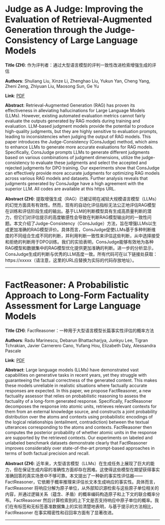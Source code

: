 # Judge as A Judge: Improving the Evaluation of Retrieval-Augmented Generation through the Judge-Consistency of Large Language Models 

**Title (ZH)**: 作为评判者：通过大型语言模型的评判一致性改进检索增强生成的评估 

**Authors**: Shuliang Liu, Xinze Li, Zhenghao Liu, Yukun Yan, Cheng Yang, Zheni Zeng, Zhiyuan Liu, Maosong Sun, Ge Yu  

**Link**: [PDF](https://arxiv.org/pdf/2502.18817)  

**Abstract**: Retrieval-Augmented Generation (RAG) has proven its effectiveness in alleviating hallucinations for Large Language Models (LLMs). However, existing automated evaluation metrics cannot fairly evaluate the outputs generated by RAG models during training and evaluation. LLM-based judgment models provide the potential to produce high-quality judgments, but they are highly sensitive to evaluation prompts, leading to inconsistencies when judging the output of RAG models. This paper introduces the Judge-Consistency (ConsJudge) method, which aims to enhance LLMs to generate more accurate evaluations for RAG models. Specifically, ConsJudge prompts LLMs to generate different judgments based on various combinations of judgment dimensions, utilize the judge-consistency to evaluate these judgments and select the accepted and rejected judgments for DPO training. Our experiments show that ConsJudge can effectively provide more accurate judgments for optimizing RAG models across various RAG models and datasets. Further analysis reveals that judgments generated by ConsJudge have a high agreement with the superior LLM. All codes are available at this https URL. 

**Abstract (ZH)**: 提取增强生成（RAG）已被证明在减轻大规模语言模型（LLMs）的幻觉方面具有有效性。然而，现有的自动化评估指标无法公正地评估RAG模型在训练和评估阶段生成的输出。基于LLM的判断模型具有生成高质量判断的潜力，但它们对评估提示的高度敏感性会导致在判断RAG模型输出时的一致性问题。本文介绍了Judge-Consistency（ConsJudge）方法，旨在增强LLMs以生成更加准确的RAG模型评价。具体而言，ConsJudge促使LLMs基于多种判断维度的不同组合生成不同的判断，并利用判断一致性来评估这些判断，从中选择接受和拒绝的判断用于DPO训练。我们的实验表明，ConsJudge能够有效地为各种RAG模型和数据集中的RAG模型优化提供更加准确的判断。进一步的分析显示，ConsJudge生成的判断与优秀的LLM高度一致。所有代码可在以下链接处获取：https://xxxxx（请注意，这里的URL应替换为实际的代码存放地址）。 

---
# FactReasoner: A Probabilistic Approach to Long-Form Factuality Assessment for Large Language Models 

**Title (ZH)**: FactReasoner：一种用于大型语言模型长篇事实性评估的概率方法 

**Authors**: Radu Marinescu, Debarun Bhattacharjya, Junkyu Lee, Tigran Tchrakian, Javier Carnerero Cano, Yufang Hou, Elizabeth Daly, Alessandra Pascale  

**Link**: [PDF](https://arxiv.org/pdf/2502.18573)  

**Abstract**: Large language models (LLMs) have demonstrated vast capabilities on generative tasks in recent years, yet they struggle with guaranteeing the factual correctness of the generated content. This makes these models unreliable in realistic situations where factually accurate responses are expected. In this paper, we propose FactReasoner, a new factuality assessor that relies on probabilistic reasoning to assess the factuality of a long-form generated response. Specifically, FactReasoner decomposes the response into atomic units, retrieves relevant contexts for them from an external knowledge source, and constructs a joint probability distribution over the atoms and contexts using probabilistic encodings of the logical relationships (entailment, contradiction) between the textual utterances corresponding to the atoms and contexts. FactReasoner then computes the posterior probability of whether atomic units in the response are supported by the retrieved contexts. Our experiments on labeled and unlabeled benchmark datasets demonstrate clearly that FactReasoner improves considerably over state-of-the-art prompt-based approaches in terms of both factual precision and recall. 

**Abstract (ZH)**: 近年来，大型语言模型（LLMs）在生成任务上展现了巨大的能力，但在保证生成内容的准确性方面却存在困难。这使得这些模型在期望获得事实准确回答的真实场景中不够可靠。本文提出了一种新的事实性评估器——FactReasoner，它依赖于概率推理来评估长文本生成响应的事实性。具体而言，FactReasoner 将响应分解为原子单位，从外部知识源检索与这些原子单位相关的内容，并通过逻辑关系（蕴含、矛盾）的概率编码构造原子和上下文的联合概率分布。FactReasoner 然后计算检索到的上下文是否支持响应中原子单位的概率。我们在有标签和无标签基准数据集上的实验清楚地表明，与基于提示的方法相比，FactReasoner 在事实精密性和召回率方面有了显著改进。 

---
